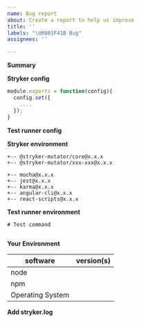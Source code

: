 ```yaml
---
name: Bug report
about: Create a report to help us improve
title: ''
labels: "\U0001F41B Bug"
assignees: ''

---
```


**Summary**

<!--- Provide a general summary of the issue in the title above -->

**Stryker config**

<!--- Please place your stryker config below. Feel free to change paths in the files and mutate arrays if you cannot share them. -->

```js
module.exports = function(config){
  config.set({
    ....
  });
}
```

**Test runner config**

<!--- Please Put your Jest / Karma / Jasmine / Mocha (...) configuration here. -->

**Stryker environment**

<!-- Please list your stryker plugins + versions here (output of `npm ls | grep stryker`) -->

```
+-- @stryker-mutator/core@x.x.x
+-- @stryker-mutator/xxx-xxx@x.x.x
```

<!-- Please also add the test runner you are using.  Examples:-->

```
+-- mocha@x.x.x
+-- jest@x.x.x
+-- karma@x.x.x
+-- angular-cli@x.x.x
+-- react-scripts@x.x.x
```

**Test runner environment**

<!-- Please add your test command here (probably the command you use in `npm test`) command -->

```shell
# Test command
```

<!-- Please add any config files that are used by your test runner. For example jest.config.js, karma.conf.js, angular.json, mocha.opts, ...  -->

```json
```


**Your Environment**

| software         | version(s)
| ---------------- | -------
| node             |
| npm              |
| Operating System |

**Add stryker.log**

<!-- Please add your stryker.log file. This file can be generated using `stryker run --fileLogLevel trace`. You can drag and drop it here. -->
<!-- Your source code is never logged to this file, however file names are logged. Feel free to obfuscate those log messages if you think it is a problem -->
